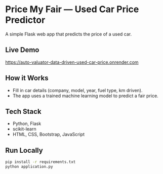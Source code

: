 # Price My Fair — Used Car Price Predictor

A simple Flask web app that predicts the price of a used car.

## Live Demo
https://auto-valuator-data-driven-used-car-price.onrender.com

## How it Works
- Fill in car details (company, model, year, fuel type, km driven).
- The app uses a trained machine learning model to predict a fair price.

## Tech Stack
- Python, Flask
- scikit-learn
- HTML, CSS, Bootstrap, JavaScript

## Run Locally
```bash
pip install -r requirements.txt
python application.py
